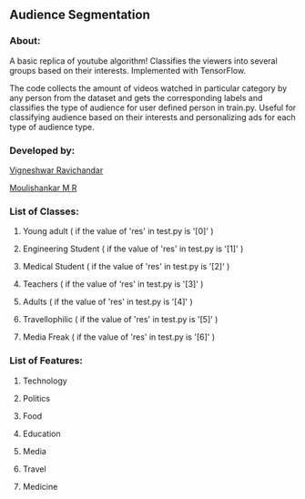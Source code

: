 ## Audience Segmentation

### About:

A basic replica of youtube algorithm! Classifies the viewers into several groups based on their interests. Implemented with TensorFlow.

The code collects the amount of videos watched in particular category by any person from the dataset and gets the corresponding labels and classifies the type of audience for user defined person in train.py. Useful for classifying audience based on their interests and personalizing ads for each type of audience type.

### Developed by:
[Vigneshwar Ravichandar](https://github.com/ToastCoder)

[Moulishankar M R](https://github.com/Moulishankar10)

### List of Classes:

1. Young adult ( if the value of 'res' in test.py is '[0]' )

2. Engineering Student ( if the value of 'res' in test.py is '[1]' )

3. Medical Student ( if the value of 'res' in test.py is '[2]' )

4. Teachers ( if the value of 'res' in test.py is '[3]' )

5. Adults ( if the value of 'res' in test.py is '[4]' )

6. Travellophilic ( if the value of 'res' in test.py is '[5]' )

7. Media Freak ( if the value of 'res' in test.py is '[6]' )

### List of Features: 

1. Technology

2. Politics

3. Food

4. Education

5. Media

6. Travel

7. Medicine

